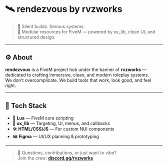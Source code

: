 # 🛰️ rendezvous by rvzworks

> 👾 Silent builds. Serious systems.  
> 🧩 Modular resources for FiveM — powered by ox_lib, clean UI, and structured design.

---

## ⚙️ About

**rendezvous** is a FiveM project hub under the banner of **rvzworks** — dedicated to crafting immersive, clean, and modern roleplay systems.  
We don't overcomplicate. We build tools that work, look good, and feel right.

---

## 🧰 Tech Stack

- 💬 **Lua** — FiveM core scripting
- 🧠 **ox_lib** — Targeting, UI, menus, and callbacks
- 🛠️ **HTML/CSS/JS** — For custom NUI components
- 🖼️ **Figma** — UI/UX planning & prototyping

---
> 💬 Questions, contributions, or just want to vibe?  
> Join the crew: [**discord.gg/rvzworks**](https://discord.gg/PBKHe2ZYzk)
